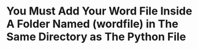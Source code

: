 # You Must Add Your Word File Inside A Folder Named (wordfile) in The Same Directory as The Python File
